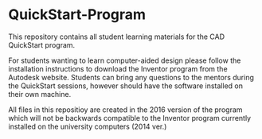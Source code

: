# QuickStart-Program
This repository contains all student learning materials for the CAD QuickStart program. 

For students wanting to learn computer-aided design please follow the installation instructions to download the Inventor program from the Autodesk website. Students can bring any questions to the mentors during the QuickStart sessions, however should have the software installed on their own machine. 

All files in this repositioy are created in the 2016 version of the program which will not be backwards compatible to the Inventor program currently installed on the university computers (2014 ver.)
